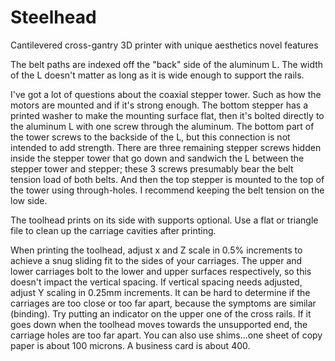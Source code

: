 # Steelhead
Cantilevered cross-gantry 3D printer with unique aesthetics novel features


The belt paths are indexed off the "back" side of the aluminum L. The width of the L doesn't matter as long as it is wide enough to support the rails. 

I've got a lot of questions about the coaxial stepper tower. Such as how the motors are mounted and if it's strong enough. The bottom stepper has a printed washer to make the mounting surface flat, then it's bolted directly to the aluminum L with one screw through the aluminum. The bottom part of the tower screws to the backside of the L, but this connection is not intended to add strength. There are three remaining stepper screws hidden inside the stepper tower that go down and sandwich the L between the stepper tower and stepper; these 3 screws presumably bear the belt tension load of both belts. And then the top stepper is mounted to the top of the tower using through-holes. I recommend keeping the belt tension on the low side. 

The toolhead prints on its side with supports optional. Use a flat or triangle file to clean up the carriage cavities after printing. 

When printing the toolhead, adjust x and Z scale in 0.5% increments to achieve a snug sliding fit to the sides of your carriages. The upper and lower carriages bolt to the lower and upper surfaces respectively, so this doesn't impact the vertical spacing. If vertical spacing needs adjusted, adjust Y scaling in 0.25mm increments. It can be hard to determine if the carriages are too close or too far apart, because the symptoms are similar (binding). Try putting an indicator on the upper one of the cross rails. If it goes down when the toolhead moves towards the unsupported end, the carriage holes are too far apart. You can also use shims...one sheet of copy paper is about 100 microns. A business card is about 400. 
